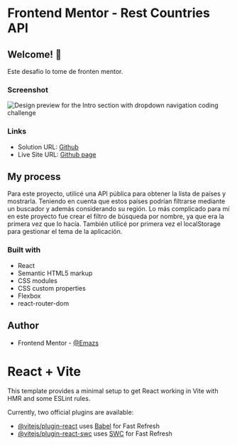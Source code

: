 # Frontend Mentor - Rest Countries API

## Welcome! 👋

Este desafio lo tome de fronten mentor.

### Screenshot

![Design preview for the Intro section with dropdown navigation coding challenge](.src/assets/design/desktop-preview.jpg)

### Links

- Solution URL: [Github](https://github.com/Emazs/rest-countries)
- Live Site URL: [Github page](https://rest-countries-two-umber.vercel.app/)

## My process

Para este proyecto, utilicé una API pública para obtener la lista de países y mostrarla. Teniendo en cuenta que estos países podrían filtrarse mediante un buscador y además considerando su región. Lo más complicado para mí en este proyecto fue crear el filtro de búsqueda por nombre, ya que era la primera vez que lo hacía. También utilicé por primera vez el localStorage para gestionar el tema de la aplicación.

### Built with

- React
- Semantic HTML5 markup
- CSS modules
- CSS custom properties
- Flexbox
- react-router-dom
  
## Author

- Frontend Mentor - [@Emazs](https://www.frontendmentor.io/profile/Emazs)


# React + Vite

This template provides a minimal setup to get React working in Vite with HMR and some ESLint rules.

Currently, two official plugins are available:

- [@vitejs/plugin-react](https://github.com/vitejs/vite-plugin-react/blob/main/packages/plugin-react/README.md) uses [Babel](https://babeljs.io/) for Fast Refresh
- [@vitejs/plugin-react-swc](https://github.com/vitejs/vite-plugin-react-swc) uses [SWC](https://swc.rs/) for Fast Refresh
